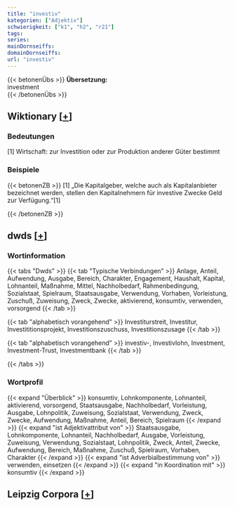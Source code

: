 ```yaml
---
title: "investiv"
kategorien: ["Adjektiv"]
schwierigkeit: ["k1", "h2", "r21"]
tags:
series:
mainDornseiffs:
domainDornseiffs:
url: "investiv"
---
```


{{< betonenÜbs >}}
**Übersetzung:**  
investment  
{{< /betonenÜbs >}}

## Wiktionary [[+](https://de.wiktionary.org/wiki/investiv)]

### Bedeutungen
[1] Wirtschaft: zur Investition oder zur Produktion anderer Güter bestimmt  

### Beispiele
{{< betonenZB >}}
[1] „Die Kapitalgeber, welche auch als Kapitalanbieter bezeichnet werden, stellen den Kapitalnehmern für investive Zwecke Geld zur Verfügung.“[1]  

{{< /betonenZB >}}


## dwds [[+](https://www.dwds.de/wb/investiv)]

### Wortinformation
{{< tabs "Dwds" >}}
{{< tab "Typische Verbindungen" >}}
Anlage, Anteil, Aufwendung, Ausgabe, Bereich, Charakter, Engagement, Haushalt, Kapital, Lohnanteil, Maßnahme, Mittel, Nachholbedarf, Rahmenbedingung, Sozialstaat, Spielraum, Staatsausgabe, Verwendung, Vorhaben, Vorleistung, Zuschuß, Zuweisung, Zweck, Zwecke, aktivierend, konsumtiv, verwenden, vorsorgend
{{< /tab >}}

{{< tab "alphabetisch vorangehend" >}}
Investiturstreit, Investitur, Investititionsprojekt, Investitionszuschuss, Investitionszusage
{{< /tab >}}

{{< tab "alphabetisch vorangehend" >}}
investiv-, Investivlohn, Investment, Investment-Trust, Investmentbank
{{< /tab >}}

{{< /tabs >}}

### Wortprofil
{{< expand "Überblick" >}} konsumtiv, Lohnkomponente, Lohnanteil, aktivierend, vorsorgend, Staatsausgabe, Nachholbedarf, Vorleistung, Ausgabe, Lohnpolitik, Zuweisung, Sozialstaat, Verwendung, Zweck, Zwecke, Aufwendung, Maßnahme, Anteil, Bereich, Spielraum {{< /expand >}}
{{< expand "ist Adjektivattribut von" >}} Staatsausgabe, Lohnkomponente, Lohnanteil, Nachholbedarf, Ausgabe, Vorleistung, Zuweisung, Verwendung, Sozialstaat, Lohnpolitik, Zweck, Anteil, Zwecke, Aufwendung, Bereich, Maßnahme, Zuschuß, Spielraum, Vorhaben, Charakter {{< /expand >}}
{{< expand "ist Adverbialbestimmung von" >}} verwenden, einsetzen {{< /expand >}}
{{< expand "in Koordination mit" >}} konsumtiv {{< /expand >}}

## Leipzig Corpora [[+](https://corpora.uni-leipzig.de/en/res?word=investiv&corpusId=deu_newscrawl-public_2018)]

